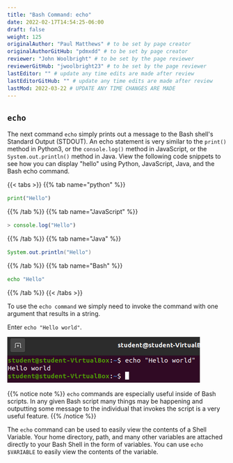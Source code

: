 ```yaml
---
title: "Bash Command: echo"
date: 2022-02-17T14:54:25-06:00
draft: false
weight: 125
originalAuthor: "Paul Matthews" # to be set by page creator
originalAuthorGitHub: "pdmxdd" # to be set by page creator
reviewer: "John Woolbright" # to be set by the page reviewer
reviewerGitHub: "jwoolbright23" # to be set by the page reviewer
lastEditor: "" # update any time edits are made after review
lastEditorGitHub: "" # update any time edits are made after review
lastMod: 2022-03-22 # UPDATE ANY TIME CHANGES ARE MADE
---
```


## `echo`

The next command `echo` simply prints out a message to the Bash shell's Standard Output (STDOUT). An echo statement is very similar to the `print()` method in Python3, or the `console.log()` method in JavaScript, or the `System.out.println()` method in Java. View the following code snippets to see how you can display "hello" using Python, JavaScript, Java, and the Bash echo command.

{{< tabs >}}
{{% tab name="python" %}}
```python
print("Hello")
```
{{% /tab %}}
{{% tab name="JavaScript" %}}
```js
> console.log("Hello")
```
{{% /tab %}}
{{% tab name="Java" %}}
```java
System.out.println("Hello")
```
{{% /tab %}}
{{% tab name="Bash" %}}
```Bash
echo "Hello"
```
{{% /tab %}}
{{< /tabs >}}

To use the `echo command` we simply need to invoke the command with one argument that results in a string.

Enter `echo "Hello world"`.

![echo "hello world"](pictures/echo-hello-world.png?classes=border)

{{% notice note %}}
`echo` commands are especially useful inside of Bash scripts. In any given Bash script many things may be happening and outputting some message to the individual that invokes the script is a very useful feature.
{{% /notice %}}

The `echo` command can be used to easily view the contents of a Shell Variable. Your home directory, path, and many other variables are attached directly to your Bash Shell in the form of variables. You can use `echo $VARIABLE` to easily view the contents of the variable.